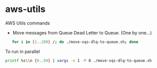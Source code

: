 # aws-utils

AWS Utils commands

- Move messages from Queue Dead Letter to Queue. (One by one...)

```sh
   for i in {1..200} /; do ./move-sqs-dlq-to-queue.sh; done
```

To run in parallel

```sh
printf %s\\n {0..99} | xargs -n 1 -P 8 ./move-sqs-dlq-to-queue.sh
```
